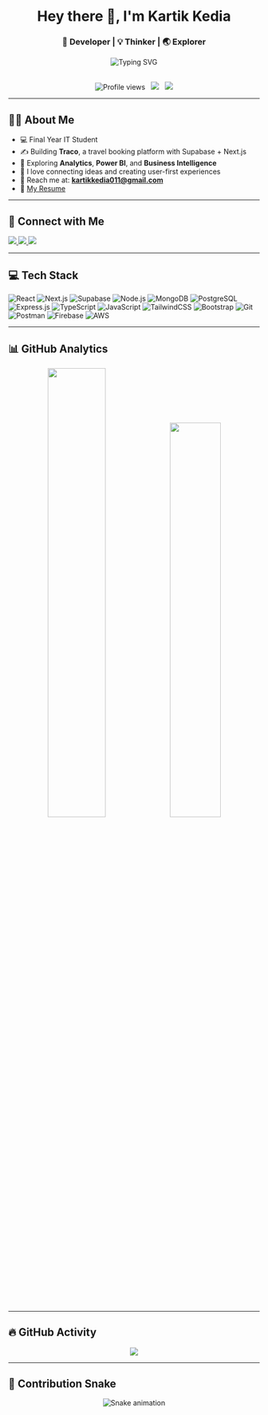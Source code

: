 <h1 align="center">Hey there 👋, I'm Kartik Kedia</h1>
<h3 align="center">🚀 Developer | 💡 Thinker | 🌏 Explorer</h3>

<div align="center">
  <img src="https://readme-typing-svg.demolab.com?font=Fira+Code&duration=3000&pause=500&color=2F80ED&width=435&lines=Full-Stack+Developer;Web+Dev+%7C+Next.js+%7C+Supabase;Learning+Analytics+and+Finance;Loves+Building+Side+Projects+%F0%9F%91%BB" alt="Typing SVG" />
</div>

<br/>

<p align="center">
  <img src="https://komarev.com/ghpvc/?username=kkedia803&label=Profile+Views&color=brightgreen" alt="Profile views"/>
  &nbsp;
  <img src="https://img.shields.io/badge/Focus-Creating%20Impact-brightgreen?style=flat-square&logo=target" />
  &nbsp;
  <img src="https://img.shields.io/github/followers/kkedia803?label=Followers&style=flat-square" />
</p>

---

## 👨‍💻 About Me

- 💻 Final Year IT Student  
- ✍️ Building **Traco**, a travel booking platform with Supabase + Next.js  
- 🧠 Exploring **Analytics**, **Power BI**, and **Business Intelligence**
- 🧩 I love connecting ideas and creating user-first experiences
- 📨 Reach me at: **kartikkedia011@gmail.com**
- 📄 [My Resume](https://drive.google.com/file/d/1rTkKkxMlntf-jUBq6hATDpEntzISFBYJ/view)

---

## 🔗 Connect with Me

<p align="left">
  <a href="https://linkedin.com/in/kartik-kedia-491844246" target="_blank">
    <img src="https://img.shields.io/badge/LinkedIn-blue?style=for-the-badge&logo=linkedin" />
  </a>
  <a href="mailto:kartikkedia011@gmail.com">
    <img src="https://img.shields.io/badge/Gmail-D14836?style=for-the-badge&logo=gmail&logoColor=white" />
  </a>
  <a href="https://github.com/kkedia803" target="_blank">
    <img src="https://img.shields.io/badge/GitHub-100000?style=for-the-badge&logo=github&logoColor=white" />
  </a>
</p>

---

## 💻 Tech Stack

![React](https://img.shields.io/badge/-React-61DAFB?style=flat-square&logo=react&logoColor=black)
![Next.js](https://img.shields.io/badge/-Next.js-000000?style=flat-square&logo=next.js)
![Supabase](https://img.shields.io/badge/-Supabase-3ECF8E?style=flat-square&logo=supabase&logoColor=black)
![Node.js](https://img.shields.io/badge/-Node.js-339933?style=flat-square&logo=node.js)
![MongoDB](https://img.shields.io/badge/-MongoDB-4DB33D?style=flat-square&logo=mongodb)
![PostgreSQL](https://img.shields.io/badge/-PostgreSQL-336791?style=flat-square&logo=postgresql&logoColor=white)
![Express.js](https://img.shields.io/badge/-Express.js-000000?style=flat-square&logo=express&logoColor=white)
![TypeScript](https://img.shields.io/badge/-TypeScript-3178C6?style=flat-square&logo=typescript&logoColor=white)
![JavaScript](https://img.shields.io/badge/-JavaScript-F7DF1E?style=flat-square&logo=javascript&logoColor=black)
![TailwindCSS](https://img.shields.io/badge/-TailwindCSS-38B2AC?style=flat-square&logo=tailwind-css)
![Bootstrap](https://img.shields.io/badge/-Bootstrap-7952B3?style=flat-square&logo=bootstrap)
![Git](https://img.shields.io/badge/-Git-F05032?style=flat-square&logo=git&logoColor=white)
![Postman](https://img.shields.io/badge/-Postman-FF6C37?style=flat-square&logo=postman&logoColor=white)
![Firebase](https://img.shields.io/badge/-Firebase-FFCA28?style=flat-square&logo=firebase&logoColor=black)
![AWS](https://img.shields.io/badge/-AWS-232F3E?style=flat-square&logo=amazon-aws)

---

## 📊 GitHub Analytics

<p align="center">
  <img src="https://github-readme-stats.vercel.app/api?username=kkedia803&show_icons=true&theme=react" width="48%"/>
  <img src="https://github-readme-stats.vercel.app/api/top-langs/?username=kkedia803&layout=compact&theme=react" width="45%"/>
</p>

---

## 🔥 GitHub Activity

<p align="center">
  <img src="https://github-readme-streak-stats.herokuapp.com/?user=kkedia803&theme=highcontrast"/>
</p>

---

## 🐍 Contribution Snake

<p align="center">
  <img src="https://github.com/kkedia803/kkedia803/blob/output/github-contribution-grid-snake.svg" alt="Snake animation" />
</p>

